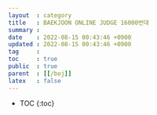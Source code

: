 ```yaml
---
layout  : category
title   : BAEKJOON ONLINE JUDGE 16000번대
summary : 
date    : 2022-08-15 00:43:46 +0900
updated : 2022-08-15 00:43:46 +0900
tag     : 
toc     : true
public  : true
parent  : [[/boj]]
latex   : false
---
```

* TOC
{:toc}
